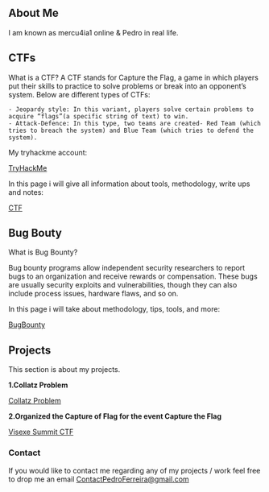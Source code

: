 ## About Me

I am known as mercu4ia1 online & Pedro in real life.

## CTFs

What is a CTF?
A CTF stands for Capture the Flag, a game in which players put their skills to practice to solve problems or break into an opponent’s system. 
Below are different types of CTFs:

    - Jeopardy style: In this variant, players solve certain problems to acquire “flags”(a specific string of text) to win.
    - Attack-Defence: In this type, two teams are created- Red Team (which tries to breach the system) and Blue Team (which tries to defend the system).

My tryhackme account:

[TryHackMe](https://tryhackme.com/p/mercu4ia1)

In this page i will give all information about tools, methodology, write ups and notes:

[CTF](https://pedroferreira97.github.io/CTF/)


## Bug Bouty

What is Bug Bounty?

Bug bounty programs allow independent security researchers to report bugs to an organization and receive rewards or compensation. These bugs are usually security exploits and vulnerabilities, though they can also include process issues, hardware flaws, and so on.

In this page i will take about methodology, tips, tools, and more:

[BugBounty](https://pedroferreira97.github.io/BugBounty/test.html)

## Projects

This section is about my projects.

**1.Collatz Problem**

[Collatz Problem](https://pedroferreira97.github.io/Projects/collatz.html)

**2.Organized the Capture of Flag for the event Capture the Flag**

[Visexe Summit CTF](https://pedroferreira97.github.io/Projects/VisexeSummitCTF.html)


### Contact

If you would like to contact me regarding any of my projects / work feel free to drop me an email 
ContactPedroFerreira@gmail.com



